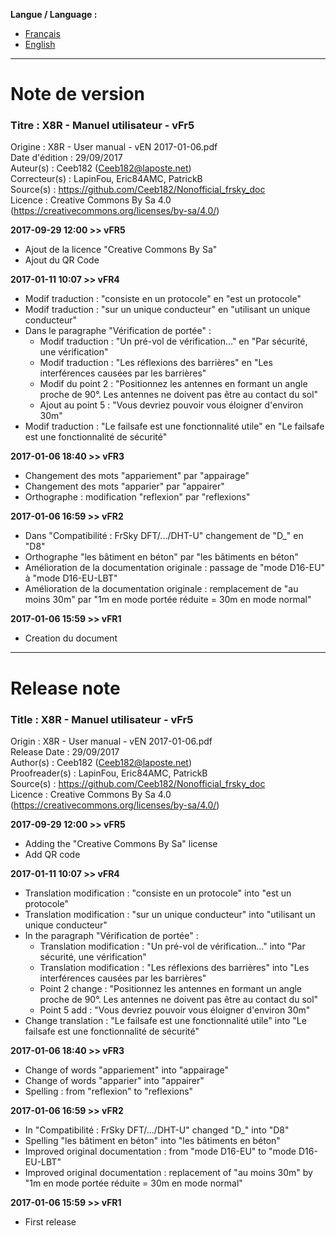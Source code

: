 **Langue / Language :**
- [Français](#FR)
- [English](#EN)

--------------------------------------------------------------------------------------

<a name="FR"></a>
# Note de version

### Titre : X8R - Manuel utilisateur - vFr5  
Origine : X8R - User manual - vEN 2017-01-06.pdf  
Date d'édition : 29/09/2017  
Auteur(s) : Ceeb182 (Ceeb182@laposte.net)  
Correcteur(s) : LapinFou, Eric84AMC, PatrickB  
Source(s) : https://github.com/Ceeb182/Nonofficial_frsky_doc  
Licence : Creative Commons By Sa 4.0 (https://creativecommons.org/licenses/by-sa/4.0/)  

**2017-09-29 12:00 >> vFR5**
- Ajout de la licence "Creative Commons By Sa"
- Ajout du QR Code

**2017-01-11 10:07 >> vFR4**
- Modif traduction : "consiste en un protocole" en "est un protocole"
- Modif traduction : "sur un unique conducteur" en "utilisant un unique conducteur"
- Dans le paragraphe "Vérification de portée" :
  * Modif traduction : "Un pré-vol de vérification..." en "Par sécurité, une vérification"
  * Modif traduction : "Les réflexions des barrières" en "Les interférences causées par les barrières"
  * Modif du point 2 : "Positionnez les antennes en formant un angle proche de 90°. Les antennes ne doivent pas être au contact du sol"
  * Ajout au point 5 : "Vous devriez pouvoir vous éloigner d'environ 30m"
- Modif traduction : "Le failsafe est une fonctionnalité utile" en "Le failsafe est une fonctionnalité de sécurité"

**2017-01-06 18:40 >> vFR3**
- Changement des mots "appariement" par "appairage"
- Changement des mots "apparier" par "appairer"
- Orthographe : modification "reflexion" par "reflexions"

**2017-01-06 16:59 >> vFR2**
- Dans "Compatibilité : FrSky DFT/.../DHT-U" changement de "D_" en "D8"
- Orthographe "les bâtiment en béton" par "les bâtiments en béton"
- Amélioration de la documentation originale : passage de "mode D16-EU" à "mode D16-EU-LBT"
- Amélioration de la documentation originale : remplacement de "au moins 30m" par "1m en mode portée réduite = 30m en mode normal"

**2017-01-06 15:59 >> vFR1**
- Creation du document

--------------------------------------------------------------------------------------

<a name="EN"></a>
# Release note

### Title : X8R - Manuel utilisateur - vFr5  
Origin : X8R - User manual - vEN 2017-01-06.pdf  
Release Date : 29/09/2017  
Author(s) : Ceeb182 (Ceeb182@laposte.net)  
Proofreader(s) : LapinFou, Eric84AMC, PatrickB  
Source(s) : https://github.com/Ceeb182/Nonofficial_frsky_doc  
Licence : Creative Commons By Sa 4.0 (https://creativecommons.org/licenses/by-sa/4.0/)  

**2017-09-29 12:00 >> vFR5**
- Adding the "Creative Commons By Sa" license
- Add QR code

**2017-01-11 10:07 >> vFR4**
- Translation modification : "consiste en un protocole" into "est un protocole"
- Translation modification : "sur un unique conducteur" into "utilisant un unique conducteur"
- In the paragraph "Vérification de portée" :
  * Translation modification : "Un pré-vol de vérification..." into "Par sécurité, une vérification"
  * Translation modification : "Les réflexions des barrières" into "Les interférences causées par les barrières"
  * Point 2 change : "Positionnez les antennes en formant un angle proche de 90°. Les antennes ne doivent pas être au contact du sol"
  * Point 5 add : "Vous devriez pouvoir vous éloigner d'environ 30m"
- Change translation : "Le failsafe est une fonctionnalité utile" into "Le failsafe est une fonctionnalité de sécurité"

**2017-01-06 18:40 >> vFR3**
- Change of words "appariement" into "appairage"
- Change of words "apparier" into "appairer"
- Spelling : from "reflexion" to "reflexions"

**2017-01-06 16:59 >> vFR2**
- In "Compatibilité : FrSky DFT/.../DHT-U" changed "D_" into "D8"
- Spelling "les bâtiment en béton" into "les bâtiments en béton"
- Improved original documentation : from "mode D16-EU" to "mode D16-EU-LBT"
- Improved original documentation : replacement of "au moins 30m" by "1m en mode portée réduite = 30m en mode normal"

**2017-01-06 15:59 >> vFR1**
- First release
